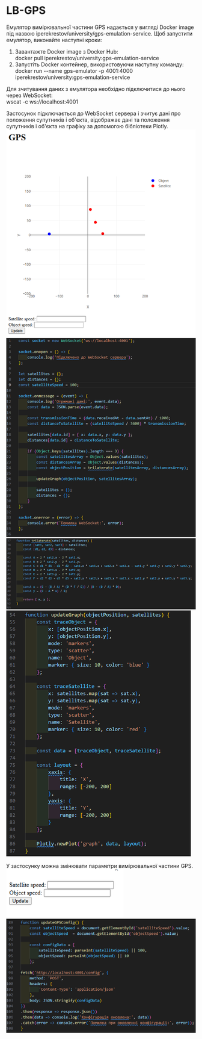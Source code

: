 # LB-GPS
Емулятор вимірювальної частини GPS надається у вигляді Docker image під назвою iperekrestov/university/gps-emulation-service. Щоб запустити емулятор, виконайте наступні кроки:  
1. Завантажте Docker image з Docker Hub:  
docker pull iperekrestov/university:gps-emulation-service
2. Запустіть Docker контейнер, використовуючи наступну команду:  
docker run --name gps-emulator -p 4001:4000 iperekrestov/university:gps-emulation-service

Для зчитування даних з емулятора необхідно підключитися до нього через WebSocket:  
wscat -c ws://localhost:4001

Застосунок підключається до WebSocket сервера і зчитує дані про положення супутників і об'єкта, відображає дані та положення супутників і об'єкта на графіку за допомогою бібліотеки Plotly.  
![GPS](https://github.com/MKroppp/LB-GPS/blob/main/Screenshots/1.png)  
![Код](https://github.com/MKroppp/LB-GPS/blob/main/Screenshots/2.png)  
![Код](https://github.com/MKroppp/LB-GPS/blob/main/Screenshots/3.png)  
![Код](https://github.com/MKroppp/LB-GPS/blob/main/Screenshots/4.png)  

У застосунку можна змінювати параметри вимірювальної частини GPS.
![Update](https://github.com/MKroppp/LB-GPS/blob/main/Screenshots/6.png)  
![Код](https://github.com/MKroppp/LB-GPS/blob/main/Screenshots/5.png)  
